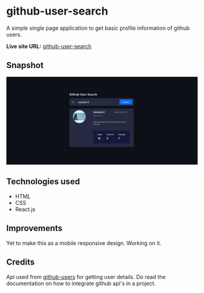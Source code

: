 # github-user-search
A simple single page application to get basic profile information of github users.

**Live site URL:** [github-user-search](https://github-user-search-teal.vercel.app/)
## Snapshot

![github-user-search](github-search-2.PNG)

## Technologies used
- HTML
- CSS
- React.js
## Improvements

Yet to make this as a mobile responsive design. Working on it.

## Credits
Api used from [github-users](https://docs.github.com/en/rest/reference/users#get-a-user) for getting user details. Do read the documentation on how to integrate github api's in a project.
